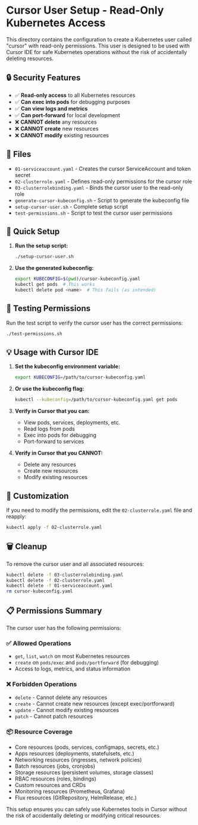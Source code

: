 # Cursor User Setup - Read-Only Kubernetes Access

This directory contains the configuration to create a Kubernetes user called "cursor" with read-only permissions. This user is designed to be used with Cursor IDE for safe Kubernetes operations without the risk of accidentally deleting resources.

## 🔒 Security Features

- ✅ **Read-only access** to all Kubernetes resources
- ✅ **Can exec into pods** for debugging purposes
- ✅ **Can view logs and metrics**
- ✅ **Can port-forward** for local development
- ❌ **CANNOT delete** any resources
- ❌ **CANNOT create** new resources
- ❌ **CANNOT modify** existing resources

## 📁 Files

- `01-serviceaccount.yaml` - Creates the cursor ServiceAccount and token secret
- `02-clusterrole.yaml` - Defines read-only permissions for the cursor role
- `03-clusterrolebinding.yaml` - Binds the cursor user to the read-only role
- `generate-cursor-kubeconfig.sh` - Script to generate the kubeconfig file
- `setup-cursor-user.sh` - Complete setup script
- `test-permissions.sh` - Script to test the cursor user permissions

## 🚀 Quick Setup

1. **Run the setup script:**
   ```bash
   ./setup-cursor-user.sh
   ```

2. **Use the generated kubeconfig:**
   ```bash
   export KUBECONFIG=$(pwd)/cursor-kubeconfig.yaml
   kubectl get pods  # This works
   kubectl delete pod <name>  # This fails (as intended)
   ```

## 🧪 Testing Permissions

Run the test script to verify the cursor user has the correct permissions:

```bash
./test-permissions.sh
```

## 💡 Usage with Cursor IDE

1. **Set the kubeconfig environment variable:**
   ```bash
   export KUBECONFIG=/path/to/cursor-kubeconfig.yaml
   ```

2. **Or use the kubeconfig flag:**
   ```bash
   kubectl --kubeconfig=/path/to/cursor-kubeconfig.yaml get pods
   ```

3. **Verify in Cursor that you can:**
   - View pods, services, deployments, etc.
   - Read logs from pods
   - Exec into pods for debugging
   - Port-forward to services

4. **Verify in Cursor that you CANNOT:**
   - Delete any resources
   - Create new resources
   - Modify existing resources

## 🔧 Customization

If you need to modify the permissions, edit the `02-clusterrole.yaml` file and reapply:

```bash
kubectl apply -f 02-clusterrole.yaml
```

## 🗑️ Cleanup

To remove the cursor user and all associated resources:

```bash
kubectl delete -f 03-clusterrolebinding.yaml
kubectl delete -f 02-clusterrole.yaml
kubectl delete -f 01-serviceaccount.yaml
rm cursor-kubeconfig.yaml
```

## 📋 Permissions Summary

The cursor user has the following permissions:

### ✅ Allowed Operations
- `get`, `list`, `watch` on most Kubernetes resources
- `create` on `pods/exec` and `pods/portforward` (for debugging)
- Access to logs, metrics, and status information

### ❌ Forbidden Operations
- `delete` - Cannot delete any resources
- `create` - Cannot create new resources (except exec/portforward)
- `update` - Cannot modify existing resources
- `patch` - Cannot patch resources

### 📦 Resource Coverage
- Core resources (pods, services, configmaps, secrets, etc.)
- Apps resources (deployments, statefulsets, etc.)
- Networking resources (ingresses, network policies)
- Batch resources (jobs, cronjobs)
- Storage resources (persistent volumes, storage classes)
- RBAC resources (roles, bindings)
- Custom resources and CRDs
- Monitoring resources (Prometheus, Grafana)
- Flux resources (GitRepository, HelmRelease, etc.)

This setup ensures you can safely use Kubernetes tools in Cursor without the risk of accidentally deleting or modifying critical resources.
